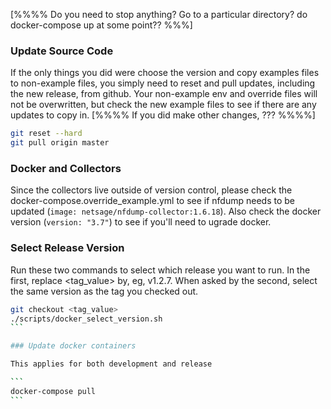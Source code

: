 [%%%% Do you need to stop anything? Go to a particular directory?  do docker-compose up at some point?? %%%]

### Update Source Code

If the only things you did were choose the version and copy examples files to non-example files, you simply need to reset and pull updates, including the new release, from github. Your non-example env and override files will not be overwritten, but check the new example files to see if there are any updates to copy in.  [%%%% If you did make other changes, ??? %%%%]

```sh
git reset --hard
git pull origin master
```

### Docker and Collectors

Since the collectors live outside of version control, please check the docker-compose.override_example.yml to see if nfdump needs to be updated (`image: netsage/nfdump-collector:1.6.18`). Also check the docker version (`version: "3.7"`) to see if you'll need to ugrade docker.

### Select Release Version

Run these two commands to select which release you want to run. In the first, replace <tag_value> by, eg, v1.2.7. When asked by the second, select the same version as the tag you checked out.

````sh
git checkout <tag_value> 
./scripts/docker_select_version.sh
```

### Update docker containers

This applies for both development and release

```
docker-compose pull
```
